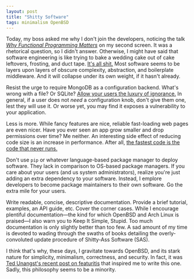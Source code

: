```yaml
---
layout: post
title: "Shitty Software"
tags: minimalism OpenBSD
---
```


Today, my boss asked me why I don't join the developers, noticing the talk [*Why Functional Programming Matters*](https://youtu.be/1qBHf8DrWR8) on my second screen. It was a rhetorical question, so I didn't answer. Otherwise, I might have said that software engineering is like trying to bake a wedding cake out of cake leftovers, frosting, and duct tape. [It's all shit.](http://tinyclouds.org/rant.html) Most software seems to be layers upon layers of obscure complexity, abstraction, and boilerplate middleware. And it will collapse under its own weight, if it hasn't already.


<span title="I'm looking at you, Graylog!">Resist the urge to require MongoDB as a configuration backend.</span> What's wrong with a file? Or SQLite? [Allow your users the luxury of ignorance.](http://www.catb.org/esr/writings/taouu/html/ch01s03.html) In general, if a user does not *need* a configuration knob, don't give them one, lest they will use it. Or worse yet, you may find it exposes a vulnerability to your application.


Less is more. While fancy features are nice, reliable fast-loading web pages are even nicer. Have you ever seen an app grow smaller and drop permissions over time? Me neither. An interesting side effect of reducing code size is an increase in performance. After all, [the fastest code is the code that never runs.](http://www.ilikebigbits.com/blog/2015/12/6/the-fastest-code-is-the-code-that-never-runs)


Don't use `pip` or whatever language-based package manager to deploy software. They lack in comparison to OS-based package managers. If you care about your users (and us system administrators), realize you're just adding an extra dependency to your software. Instead, I emplore developers to become package maintainers to their own software. Go the extra mile for your users.


Write readable, concise, descriptive documentation. Provide a brief tutorial, examples, an API guide, etc. Cover the corner cases. While I encourage plentiful documentation—the kind for which OpenBSD and Arch Linux is praised—I also warn you to Keep It Simple, Stupid. Too much documentation is only slightly better than too few. A sad amount of my time is devoted to wading through the swaths of books detailing the overly-convoluted update procedure of Shitty-Ass Software (SAS).


I think that's why, these days, I gravitate towards OpenBSD, and its stark nature for simplicity, minimalism, correctness, and security. In fact, it was [Ted Unangst's recent post on featuritis](http://www.tedunangst.com/flak/post/features-are-faults-redux) that inspired me to write this one. Sadly, this philosophy seems to be a minority.
